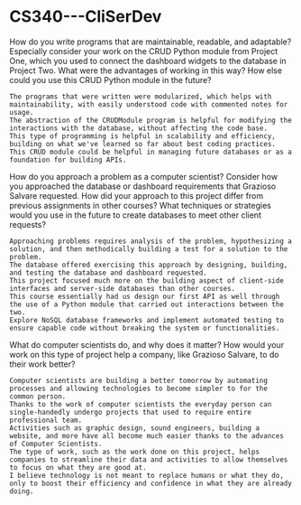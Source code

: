 # CS340---CliSerDev
How do you write programs that are maintainable, readable, and adaptable? 
Especially consider your work on the CRUD Python module from Project One, 
which you used to connect the dashboard widgets to the database in Project Two.
What were the advantages of working in this way? How else could you use this CRUD Python module in the future?

    The programs that were written were modularized, which helps with maintainability, with easily understood code with commented notes for usage.
    The abstraction of the CRUDModule program is helpful for modifying the interactions with the database, without affecting the code base.
    This type of programming is helpful in scalability and efficiency, building on what we've learned so far about best coding practices.
    This CRUD module could be helpful in managing future databases or as a foundation for building APIs.

How do you approach a problem as a computer scientist? Consider how you approached the database or dashboard requirements that Grazioso Salvare requested. 
How did your approach to this project differ from previous assignments in other courses? 
What techniques or strategies would you use in the future to create databases to meet other client requests?

    Approaching problems requires analysis of the problem, hypothesizing a solution, and then methodically building a test for a solution to the problem.
    The database offered exercising this approach by designing, building, and testing the database and dashboard requested.
    This project focused much more on the building aspect of client-side interfaces and server-side databases than other courses.
    This course essentially had us design our first API as well through the use of a Python module that carried out interactions between the two.
    Explore NoSQL database frameworks and implement automated testing to ensure capable code without breaking the system or functionalities.

What do computer scientists do, and why does it matter?
How would your work on this type of project help a company, like Grazioso Salvare, to do their work better?

    Computer scientists are building a better tomorrow by automating processes and allowing technologies to become simpler to for the common person.
    Thanks to the work of computer scientists the everyday person can single-handedly undergo projects that used to require entire professional team.
    Activities such as graphic design, sound engineers, building a website, and more have all become much easier thanks to the advances of Computer Scientists.
    The type of work, such as the work done on this project, helps companies to streamline their data and activities to allow themselves to focus on what they are good at.
    I believe technology is not meant to replace humans or what they do, only to boost their efficiency and confidence in what they are already doing.
